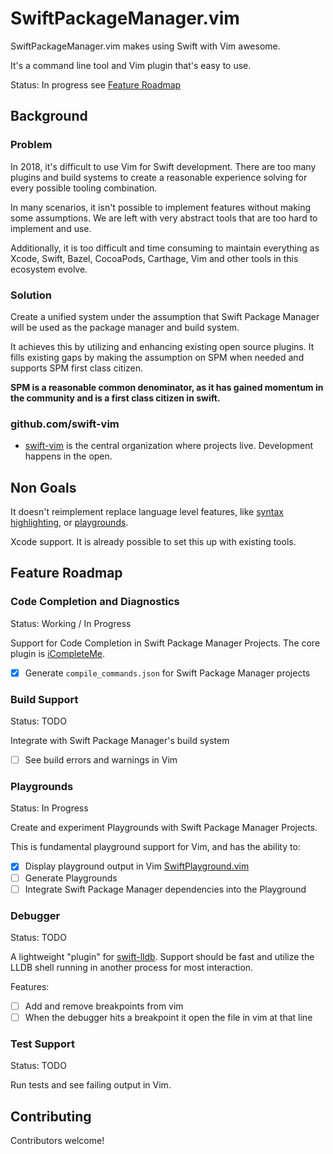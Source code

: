 # SwiftPackageManager.vim

SwiftPackageManager.vim makes using Swift with Vim awesome.

It's a command line tool and Vim plugin that's easy to use.

Status: In progress see [Feature Roadmap](#feature-roadmap)

## Background

### Problem

In 2018, it's difficult to use Vim for Swift development. There are too many
plugins and build systems to create a reasonable experience solving for every
possible tooling combination.

In many scenarios, it isn't possible to implement features without making some
assumptions. We are left with very abstract tools that are too hard to
implement and use.

Additionally, it is too difficult and time consuming to maintain everything as
Xcode, Swift, Bazel, CocoaPods, Carthage, Vim and other tools in this ecosystem
evolve.

### Solution

Create a unified system under the assumption that Swift Package Manager will be
used as the package manager and build system. 

It achieves this by utilizing and enhancing existing open source plugins. It
fills existing gaps by making the assumption on SPM when needed and supports
SPM first class citizen.

**SPM is a reasonable common denominator, as it has gained momentum in the
community and is a first class citizen in swift.**

### github.com/swift-vim

- [swift-vim](https://github.com/swift-vim/SwiftPackageManager.vim) is the central organization where projects live. Development happens in the open.

## Non Goals

It doesn't reimplement replace language level features, like [syntax highlighting](https://github.com/keith/swift.vim), or [playgrounds](https://github.com/jerrymarino/SwiftPlayground.vim).

Xcode support. It is already possible to set this up with existing tools.

## Feature Roadmap

### Code Completion and Diagnostics

Status: Working / In Progress

Support for Code Completion in Swift Package Manager Projects. The core plugin is [iCompleteMe](https://github.com/jerrymarino/iCompleteMe).

- [x] Generate `compile_commands.json` for Swift Package Manager projects 

### Build Support

Status: TODO

Integrate with Swift Package Manager's build system

- [ ] See build errors and warnings in Vim

### Playgrounds

Status: In Progress

Create and experiment Playgrounds with Swift Package Manager Projects.

This is fundamental playground support for Vim, and has the ability to:

- [x] Display playground output in Vim [SwiftPlayground.vim](https://github.com/jerrymarino/SwiftPlayground.vim)
- [ ] Generate Playgrounds
- [ ] Integrate Swift Package Manager dependencies into the Playground

### Debugger

Status: TODO

A lightweight "plugin" for [swift-lldb](https://github.com/apple/swift-lldb). Support should be fast and utilize
the LLDB shell running in another process for most interaction.

Features:
- [ ] Add and remove breakpoints from vim
- [ ] When the debugger hits a breakpoint it open the file in vim at that line

### Test Support

Status: TODO

Run tests and see failing output in Vim.

## Contributing

Contributors welcome!


